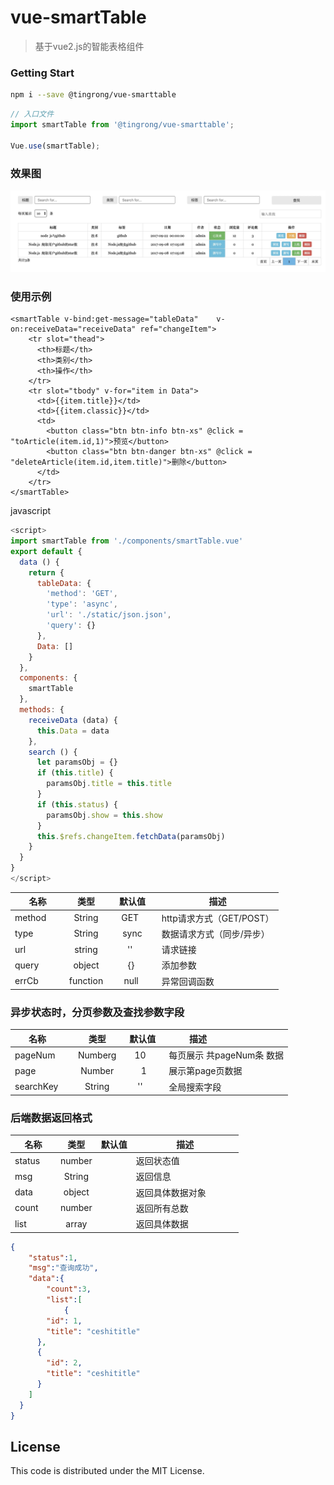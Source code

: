 # vue-smartTable

> 基于vue2.js的智能表格组件

### Getting Start

``` bash
npm i --save @tingrong/vue-smarttable
```
```js
// 入口文件
import smartTable from '@tingrong/vue-smarttable';

Vue.use(smartTable);
```


### 效果图

![smartTable](https://github.com/FantasyGao/vue-smartTable/blob/master/table.png)

### 使用示例
``` vue
<smartTable v-bind:get-message="tableData"    v-on:receiveData="receiveData" ref="changeItem">
    <tr slot="thead">
      <th>标题</th>
      <th>类别</th>
      <th>操作</th>
    </tr>
    <tr slot="tbody" v-for="item in Data">
      <td>{{item.title}}</td>
      <td>{{item.classic}}</td>
      <td>
        <button class="btn btn-info btn-xs" @click = "toArticle(item.id,1)">预览</button>
        <button class="btn btn-danger btn-xs" @click = "deleteArticle(item.id,item.title)">删除</button>
      </td>
    </tr>
</smartTable>
```
javascript
``` javascript
<script>
import smartTable from './components/smartTable.vue'
export default {
  data () {
    return {
      tableData: {
        'method': 'GET',
        'type': 'async',
        'url': './static/json.json',
        'query': {}
      },
      Data: []
    }
  },
  components: {
    smartTable
  },
  methods: {
    receiveData (data) {
      this.Data = data
    },
    search () {
      let paramsObj = {}
      if (this.title) {
        paramsObj.title = this.title
      }
      if (this.status) {
        paramsObj.show = this.show
      }
      this.$refs.changeItem.fetchData(paramsObj)
    }
  }
}
</script>
```

| 名称      | 类型 |  默认值 |  描述                          |
| ------------ | :-----: | :---------: | ---------------------------------------- |
| method        | String  |      GET       | http请求方式（GET/POST）  |
| type     | String  |     sync     | 数据请求方式（同步/异步）|
| url  | string |    ''     | 请求链接              |
| query  | object |   {}    | 添加参数            |
| errCb  | function |   null    | 异常回调函数          |

### 异步状态时，分页参数及查找参数字段
| 名称      | 类型 |  默认值 |  描述                          |
| ------------ | :-----: | :---------: | ---------------------------------------- |
| pageNum        | Numberg  |      10       | 每页展示 共pageNum条 数据 |
| page     | Number  |     1    | 展示第page页数据|
| searchKey | String |    ''     | 全局搜索字段                 |

### 后端数据返回格式
| 名称      | 类型 | 默认值 | 描述                          |
| ------------ | :-----: | :---------: | ---------------------------------------- |
| status       | number  |             | 返回状态值 |
| msg     | String  |          | 返回信息|
| data  | object |         | 返回具体数据对象              |
| count  | number |      | 返回所有总数          |
| list  | array |      | 返回具体数据          |
```json
{
	"status":1,
	"msg":"查询成功",
	"data":{
		"count":3, 
		"list":[
			{ 
        "id": 1,
        "title": "ceshititle"
      },
      { 
        "id": 2,
        "title": "ceshititle"
      }
    ]
  }
}
```
## License
This code is distributed under the MIT License.
